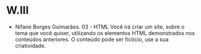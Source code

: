 # W.III
- Nífane Borges Guimarães.
03 - HTML
Você irá criar um site, sobre o tema que você quiser, utilizando os elementos HTML demonstrados nos conteúdos anteriores. O conteúdo pode ser fictício, use a sua criatividade.
